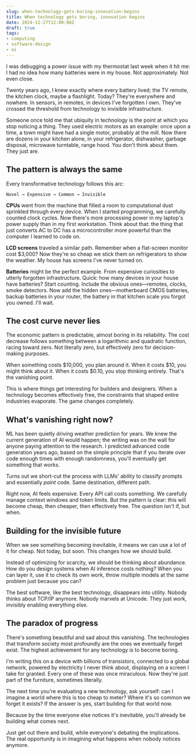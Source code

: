 ```yaml
---
slug: when-technology-gets-boring-innovation-begins
title: When technology gets boring, innovation begins
date: 2024-12-27T12:00:00Z
draft: true
tags:
- computing
- software-design
- ai
---
```


I was debugging a power issue with my thermostat last week when it hit me: I had no idea how many batteries were in my house. Not approximately. Not even close.

Twenty years ago, I knew exactly where every battery lived; the TV remote, the kitchen clock, maybe a flashlight. Today? They're everywhere and nowhere. In sensors, in remotes, in devices I've forgotten I own. They've crossed the threshold from technology to invisible infrastructure.

Someone once told me that ubiquity in technology is the point at which you stop noticing a thing. They used electric motors as an example: once upon a time, a town might have had a single motor, probably at the mill. Now there are dozens in your kitchen alone, in your refrigerator, dishwasher, garbage disposal, microwave turntable, range hood. You don't think about them. They just are.

## The pattern is always the same

Every transformative technology follows this arc: 

`Novel → Expensive → Common → Invisible`

**CPUs** went from the machine that filled a room to computational dust sprinkled through every device. When I started programming, we carefully counted clock cycles. Now there's more processing power in my laptop's power supply than in my first workstation. Think about that: the thing that just converts AC to DC has a microcontroller more powerful than the computer I learned to code on.

**LCD screens** traveled a similar path. Remember when a flat-screen monitor cost $3,000? Now they're so cheap we stick them on refrigerators to show the weather. My house has screens I've never turned on.

**Batteries** might be the perfect example. From expensive curiosities to utterly forgotten infrastructure. Quick: how many devices in your house have batteries? Start counting. Include the obvious ones—remotes, clocks, smoke detectors. Now add the hidden ones—motherboard CMOS batteries, backup batteries in your router, the battery in that kitchen scale you forgot you owned. I'll wait.

## The cost curve never lies

The economic pattern is predictable, almost boring in its reliability. The cost decrease follows something between a logarithmic and quadratic function, racing toward zero. Not literally zero, but effectively zero for decision-making purposes.

When something costs $10,000, you plan around it. When it costs $10, you might think about it. When it costs $0.10, you stop thinking entirely. That's the vanishing point.

This is where things get interesting for builders and designers. When a technology becomes effectively free, the constraints that shaped entire industries evaporate. The game changes completely.

## What's vanishing right now?

ML has been quietly driving weather prediction for years. We knew the current generation of AI would happen; the writing was on the wall for anyone paying attention to the research. I predicted advanced code generation years ago, based on the simple principle that if you iterate over code enough times with enough randomness, you'll eventually get something that works. 

Turns out we short-cut the process with LLMs' ability to classify prompts and essentially *paint* code. Same destination, different path.

Right now, AI feels expensive. Every API call costs something. We carefully manage context windows and token limits. But the pattern is clear: this will become cheap, then cheaper, then effectively free. The question isn't if, but when.

## Building for the invisible future

When we see something becoming inevitable, it means we can use a lot of it for cheap. Not today, but soon. This changes how we should build.

Instead of optimizing for scarcity, we should be thinking about abundance. How do you design systems when AI inference costs nothing? When you can layer it, use it to check its own work, throw multiple models at the same problem just because you can?

The best software, like the best technology, disappears into utility. Nobody thinks about TCP/IP anymore. Nobody marvels at Unicode. They just work, invisibly enabling everything else.

## The paradox of progress

There's something beautiful and sad about this vanishing. The technologies that transform society most profoundly are the ones we eventually forget exist. The highest achievement for any technology is to become boring.

I'm writing this on a device with billions of transistors, connected to a global network, powered by electricity I never think about, displaying on a screen I take for granted. Every one of these was once miraculous. Now they're just part of the furniture, sometimes literally.

The next time you're evaluating a new technology, ask yourself: can I imagine a world where this is too cheap to meter? Where it's so common we forget it exists? If the answer is yes, start building for that world now.

Because by the time everyone else notices it's inevitable, you'll already be building what comes next.

Just get out there and build, while everyone's debating the implications. The real opportunity is in imagining what happens when nobody notices anymore.